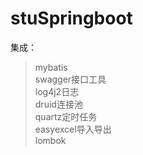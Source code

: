 # stuSpringboot  


集成：  
>mybatis  
>swagger接口工具  
>log4j2日志  
>druid连接池  
>quartz定时任务  
>easyexcel导入导出  
>lombok  
